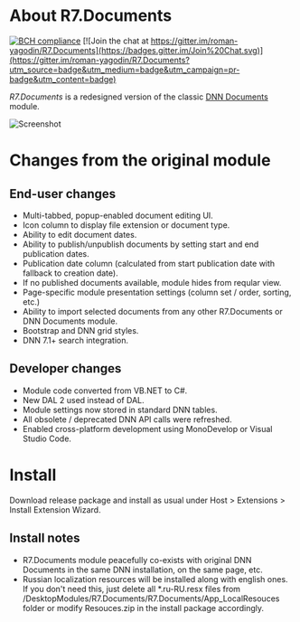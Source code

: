 # About R7.Documents

[![BCH compliance](https://bettercodehub.com/edge/badge/roman-yagodin/R7.Documents)](https://bettercodehub.com/)
[![Join the chat at https://gitter.im/roman-yagodin/R7.Documents](https://badges.gitter.im/Join%20Chat.svg)](https://gitter.im/roman-yagodin/R7.Documents?utm_source=badge&utm_medium=badge&utm_campaign=pr-badge&utm_content=badge)

*R7.Documents* is a redesigned version of the classic [DNN Documents](https://github.com/mitchelsellers/dnnDocuments) module.

![Screenshot](https://raw.githubusercontent.com/roman-yagodin/R7.Documents/master/images/r7_documents_bootstrap.png "Main module in the edit mode")

# Changes from the original module

## End-user changes

- Multi-tabbed, popup-enabled document editing UI.
- Icon column to display file extension or document type.
- Ability to edit document dates.
- Ability to publish/unpublish documents by setting start and end publication dates.
- Publication date column (calculated from start publication date with fallback to creation date).
- If no published documents available, module hides from reqular view.
- Page-specific module presentation settings (column set / order, sorting, etc.)
- Ability to import selected documents from any other R7.Documents or DNN Documents module.
- Bootstrap and DNN grid styles.
- DNN 7.1+ search integration.

## Developer changes

- Module code converted from VB.NET to C#.
- New DAL 2 used instead of DAL.
- Module settings now stored in standard DNN tables.
- All obsolete / deprecated DNN API calls were refreshed.
- Enabled cross-platform development using MonoDevelop or Visual Studio Code.

# Install 

Download release package and install as usual under Host &gt; Extensions &gt; Install Extension Wizard. 

## Install notes

- R7.Documents module peacefully co-exists with original DNN Documents in the same DNN installation, on the same page, etc.
- Russian localization resources will be installed along with english ones. If you don't need this, just delete all *.ru-RU.resx files from /DesktopModules/R7.Documents/R7.Documents/App_LocalResouces folder or modify Resouces.zip in the install package accordingly.
